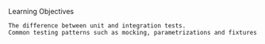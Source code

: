 Learning Objectives

    The difference between unit and integration tests.
    Common testing patterns such as mocking, parametrizations and fixtures
